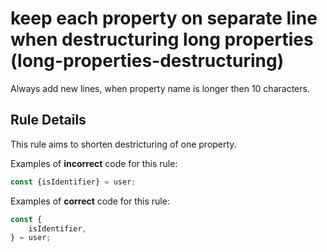 # keep each property on separate line when destructuring long properties (long-properties-destructuring)

Always add new lines, when property name is longer then 10 characters.

## Rule Details

This rule aims to shorten destricturing of one property.

Examples of **incorrect** code for this rule:

```js
const {isIdentifier} = user;
```

Examples of **correct** code for this rule:

```js
const {
    isIdentifier,
} = user;
```

